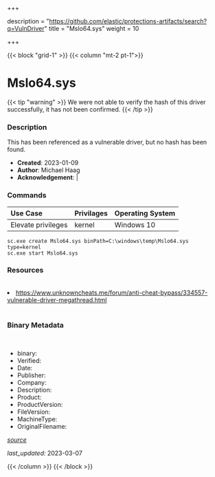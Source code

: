+++

description = "https://github.com/elastic/protections-artifacts/search?q=VulnDriver"
title = "Mslo64.sys"
weight = 10

+++


{{< block "grid-1" >}}
{{< column "mt-2 pt-1">}}




# Mslo64.sys 


{{< tip "warning" >}}
We were not able to verify the hash of this driver successfully, it has not been confirmed.
{{< /tip >}}




### Description


This has been referenced as a vulnerable driver, but no hash has been found.


- **Created**: 2023-01-09
- **Author**: Michael Haag
- **Acknowledgement**:  | [](https://twitter.com/)

### Commands

| Use Case | Privilages | Operating System | 
|:---- | ---- | ---- |
| Elevate privileges | kernel | Windows 10 |

```
sc.exe create Mslo64.sys binPath=C:\windows\temp\Mslo64.sys type=kernel
sc.exe start Mslo64.sys
```

### Resources
<br>


<li><a href="https://www.unknowncheats.me/forum/anti-cheat-bypass/334557-vulnerable-driver-megathread.html">https://www.unknowncheats.me/forum/anti-cheat-bypass/334557-vulnerable-driver-megathread.html</a></li>


<br>


### Binary Metadata
<br>



- binary: 
- Verified: 
- Date: 
- Publisher: 
- Company: 
- Description: 
- Product: 
- ProductVersion: 
- FileVersion: 
- MachineType: 
- OriginalFilename: 

[*source*](https://github.com/magicsword-io/LOLDrivers/tree/main/yaml/mslo64.sys.yml)

*last_updated:* 2023-03-07


{{< /column >}}
{{< /block >}}
